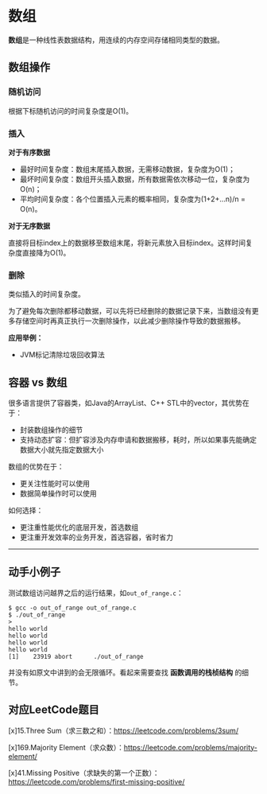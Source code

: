 # 数组

**数组**是一种线性表数据结构，用连续的内存空间存储相同类型的数据。

## 数组操作
### 随机访问

根据下标随机访问的时间复杂度是O(1)。

### 插入

**对于有序数据**

* 最好时间复杂度：数组末尾插入数据，无需移动数据，复杂度为O(1)；
* 最坏时间复杂度：数组开头插入数据，所有数据需依次移动一位，复杂度为O(n)；
* 平均时间复杂度：各个位置插入元素的概率相同，复杂度为(1+2+...n)/n = O(n)。

**对于无序数据**

直接将目标index上的数据移至数组末尾，将新元素放入目标index。这样时间复杂度直接降为O(1)。

### 删除

类似插入的时间复杂度。

为了避免每次删除都移动数据，可以先将已经删除的数据记录下来，当数组没有更多存储空间时再真正执行一次删除操作，以此减少删除操作导致的数据搬移。

**应用举例：**

* JVM标记清除垃圾回收算法

## 容器 vs 数组

很多语言提供了容器类，如Java的ArrayList、C++ STL中的vector，其优势在于：
* 封装数组操作的细节
* 支持动态扩容：但扩容涉及内存申请和数据搬移，耗时，所以如果事先能确定数据大小就先指定数据大小

数组的优势在于：
* 更关注性能时可以使用
* 数据简单操作时可以使用

如何选择：
* 更注重性能优化的底层开发，首选数组
* 更注重开发效率的业务开发，首选容器，省时省力

---

## 动手小例子

测试数组访问越界之后的运行结果，如`out_of_range.c`：
```lang=c
$ gcc -o out_of_range out_of_range.c
$ ./out_of_range
> 
hello world
hello world
hello world
hello world
[1]    23919 abort      ./out_of_range
```

并没有如原文中讲到的会无限循环。看起来需要查找 **函数调用的栈桢结构** 的细节。

## 对应LeetCode题目
[x]15.Three Sum（求三数之和）：https://leetcode.com/problems/3sum/

[x]169.Majority Element（求众数）：https://leetcode.com/problems/majority-element/

[x]41.Missing Positive（求缺失的第一个正数）：https://leetcode.com/problems/first-missing-positive/


